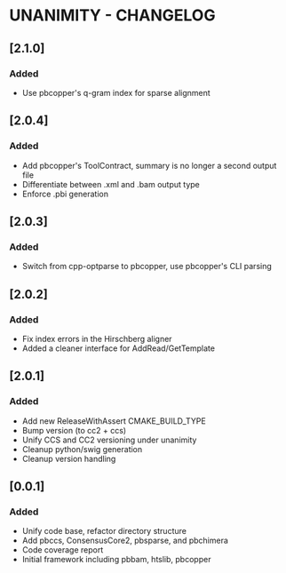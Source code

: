# UNANIMITY - CHANGELOG

## [2.1.0]

### Added
 - Use pbcopper's q-gram index for sparse alignment

## [2.0.4]

### Added
 - Add pbcopper's ToolContract, summary is no longer a second output file
 - Differentiate between .xml and .bam output type
 - Enforce .pbi generation

## [2.0.3]

### Added
 - Switch from cpp-optparse to pbcopper, use pbcopper's CLI parsing

## [2.0.2]

### Added
 - Fix index errors in the Hirschberg aligner
 - Added a cleaner interface for AddRead/GetTemplate

## [2.0.1]

### Added
 - Add new ReleaseWithAssert CMAKE_BUILD_TYPE
 - Bump version (to cc2 + ccs)
 - Unify CCS and CC2 versioning under unanimity
 - Cleanup python/swig generation
 - Cleanup version handling

## [0.0.1]

### Added
 - Unify code base, refactor directory structure
 - Add pbccs, ConsensusCore2, pbsparse, and pbchimera
 - Code coverage report
 - Initial framework including pbbam, htslib, pbcopper
